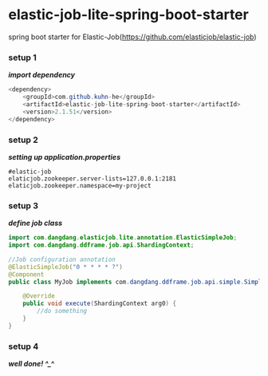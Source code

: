 
# elastic-job-lite-spring-boot-starter
spring boot starter for Elastic-Job(https://github.com/elasticjob/elastic-job)

### setup 1
***import dependency***
```java
<dependency>
    <groupId>com.github.kuhn-he</groupId>
    <artifactId>elastic-job-lite-spring-boot-starter</artifactId>
    <version>2.1.51</version>
</dependency>
```
### setup 2
***setting up application.properties***
```
#elastic-job
elaticjob.zookeeper.server-lists=127.0.0.1:2181
elaticjob.zookeeper.namespace=my-project
```
### setup 3
***define job class***
```java
import com.dangdang.elasticjob.lite.annotation.ElasticSimpleJob;
import com.dangdang.ddframe.job.api.ShardingContext;

//Job configuration annotation
@ElasticSimpleJob("0 * * * * ?")
@Component
public class MyJob implements com.dangdang.ddframe.job.api.simple.SimpleJob {

    @Override
    public void execute(ShardingContext arg0) {
        //do something
    }
}
```

### setup 4
***well done! ^_^***
